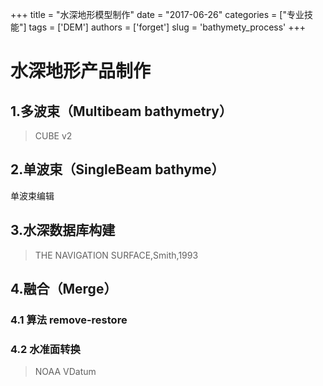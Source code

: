 +++
title = "水深地形模型制作"
date = "2017-06-26"
categories = ["专业技能"]
tags = ['DEM']
authors = ['forget']
slug = 'bathymety_process'
+++

# 水深地形产品制作
## 1.多波束（Multibeam bathymetry）
> CUBE v2

## 2.单波束（SingleBeam bathyme）
单波束编辑

## 3.水深数据库构建
> THE NAVIGATION SURFACE,Smith,1993

## 4.融合（Merge）
### 4.1 算法 remove-restore

### 4.2 水准面转换
> NOAA VDatum
